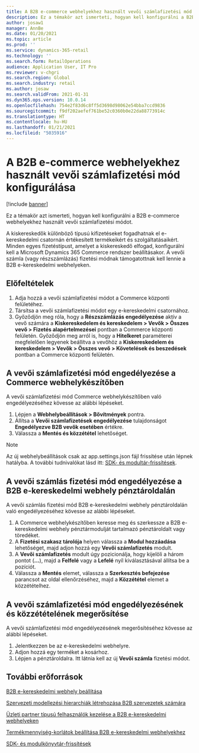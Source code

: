 ```yaml
---
title: A B2B e-commerce webhelyekhez használt vevői számlafizetési mód konfigurálása
description: Ez a témakör azt ismerteti, hogyan kell konfigurálni a B2B e-commerce webhelyekhez használt vevői számlafizetési módot.
author: josaw1
manager: AnnBe
ms.date: 01/20/2021
ms.topic: article
ms.prod: ''
ms.service: dynamics-365-retail
ms.technology: ''
ms.search.form: RetailOperations
audience: Application User, IT Pro
ms.reviewer: v-chgri
ms.search.region: Global
ms.search.industry: retail
ms.author: josaw
ms.search.validFrom: 2021-01-31
ms.dyn365.ops.version: 10.0.14
ms.openlocfilehash: 754e2f83d6c8ff5d3698d98062e54bba7ccd9836
ms.sourcegitcommit: f9df202aefef761be52c0360b0e22da88773914c
ms.translationtype: HT
ms.contentlocale: hu-HU
ms.lasthandoff: 01/21/2021
ms.locfileid: "5035916"
---
```

# <a name="configure-the-customer-account-payment-method-for-b2b-e-commerce-sites"></a>A B2B e-commerce webhelyekhez használt vevői számlafizetési mód konfigurálása

[!include [banner](../../includes/banner.md)]

Ez a témakör azt ismerteti, hogyan kell konfigurálni a B2B e-commerce webhelyekhez használt vevői számlafizetési módot.

A kiskereskedők különböző típusú kifizetéseket fogadhatnak el e-kereskedelmi csatornán értékesített termékeikért és szolgáltatásaikért. Minden egyes fizetéstípust, amelyet a kiskereskedő elfogad, konfigurálni kell a Microsoft Dynamics 365 Commerce rendszer beállításakor. A vevői számla (vagy részszámlázás) fizetési módnak támogatottnak kell lennie a B2B e-kereskedelmi webhelyeken. 

## <a name="prerequisites"></a>Előfeltételek

1. Adja hozzá a vevői számlafizetési módot a Commerce központi felületéhez.
2. Társítsa a vevői számlafizetési módot egy e-kereskedelmi csatornához.
3. Győződjön meg róla, hogy a **Részszámlázás engedélyezése** aktív a vevő számára a **Kiskereskedelem és kereskedelem \> Vevők \> Összes vevő \> Fizetés alapértelmezései** pontban a Commerce központi felületén. Győződjön meg arról is, hogy a **Hitelkeret** paraméterei megfelelően legyenek beállítva a vevőhöz a **Kiskereskedelem és kereskedelem \> Vevők \> Összes vevő \> Követelések és beszedések** pontban a Commerce központi felületén. 

## <a name="enable-the-customer-account-payment-method-in-commerce-site-builder"></a>A vevői számlafizetési mód engedélyezése a Commerce webhelykészítőben 

A vevői számlafizetési mód Commerce webhelykészítőben való engedélyezéséhez kövesse az alábbi lépéseket.

1. Lépjen a **Webhelybeállítások \> Bővítmények** pontra.
1. Állítsa a **Vevői számlafizetések engedélyezése** tulajdonságot **Engedélyezve B2B vevők esetében** értékre. 
1. Válassza a **Mentés és közzététel** lehetőséget.

> [!NOTE]
> Az új webhelybeállítások csak az app.settings.json fájl frissítése után lépnek hatályba. A további tudnivalókat lásd itt: [SDK- és modultár-frissítések](../e-commerce-extensibility/sdk-updates.md).

## <a name="enable-the-customer-account-payment-method-on-the-checkout-page-for-the-b2b-e-commerce-site"></a>A vevői számlás fizetési mód engedélyezése a B2B e-kereskedelmi webhely pénztároldalán

A vevői számlás fizetési mód B2B e-kereskedelmi webhely pénztároldalán való engedélyezéséhez kövesse az alábbi lépéseket.

1. A Commerce webhelykészítőben keresse meg és szerkessze a B2B e-kereskedelmi webhely pénztármodulját tartalmazó pénztároldalt vagy töredéket.
1. A **Fizetési szakasz tárolója** helyen válassza a **Modul hozzáadása** lehetőséget, majd adjon hozzá egy **Vevői számlafizetés** modult.
1. A **Vevői számlafizetés** modult úgy pozicionálja, hogy kijelöli a három pontot (**...**), majd a **Felfelé** vagy a **Lefelé** nyíl kiválasztásával állítsa be a pozíciót.
1. Válassza a **Mentés** elemet, válassza a **Szerkesztés befejezése** parancsot az oldal ellenőrzéséhez, majd a **Közzététel** elemet a közzétételhez.

## <a name="confirm-that-the-customer-account-payment-method-has-been-enabled-and-published"></a>A vevői számlafizetési mód engedélyezésének és közzétételének megerősítése

A vevői számlafizetési mód engedélyezésének megerősítéséhez kövesse az alábbi lépéseket.

1. Jelentkezzen be az e-kereskedelmi webhelyre.
1. Adjon hozzá egy terméket a kosárhoz.
1. Lépjen a pénztároldalra. Itt látnia kell az új **Vevői számla** fizetési módot.

## <a name="additional-resources"></a>További erőforrások

[B2B e-kereskedelmi webhely beállítása](set-up-b2b-site.md)

[Szervezeti modellezési hierarchiák létrehozása B2B szervezetek számára](org-model.md)

[Üzleti partner típusú felhasználók kezelése a B2B e-kereskedelmi webhelyeken](manage-b2b-users.md)

[Termékmennyiség-korlátok beállítása B2B e-kereskedelmi webhelyekhez](quantity-limits.md)

[SDK- és modulkönyvtár-frissítések](../e-commerce-extensibility/sdk-updates.md)
